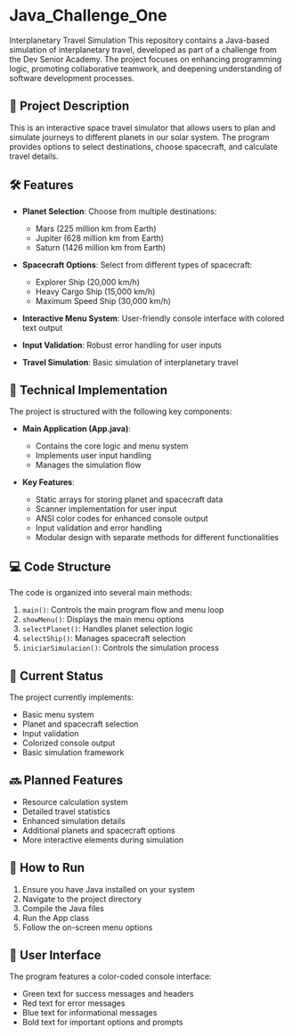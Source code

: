 # Java_Challenge_One

Interplanetary Travel Simulation This repository contains a Java-based simulation of interplanetary travel, developed as part of a challenge from the Dev Senior Academy. The project focuses on enhancing programming logic, promoting collaborative teamwork, and deepening understanding of software development processes.

## 🚀 Project Description

This is an interactive space travel simulator that allows users to plan and simulate journeys to different planets in our solar system. The program provides options to select destinations, choose spacecraft, and calculate travel details.

## 🛠️ Features

- **Planet Selection**: Choose from multiple destinations:
  - Mars (225 million km from Earth)
  - Jupiter (628 million km from Earth)
  - Saturn (1426 million km from Earth)

- **Spacecraft Options**: Select from different types of spacecraft:
  - Explorer Ship (20,000 km/h)
  - Heavy Cargo Ship (15,000 km/h)
  - Maximum Speed Ship (30,000 km/h)

- **Interactive Menu System**: User-friendly console interface with colored text output
- **Input Validation**: Robust error handling for user inputs
- **Travel Simulation**: Basic simulation of interplanetary travel

## 🔧 Technical Implementation

The project is structured with the following key components:

- **Main Application (App.java)**:
  - Contains the core logic and menu system
  - Implements user input handling
  - Manages the simulation flow

- **Key Features**:
  - Static arrays for storing planet and spacecraft data
  - Scanner implementation for user input
  - ANSI color codes for enhanced console output
  - Input validation and error handling
  - Modular design with separate methods for different functionalities

## 💻 Code Structure

The code is organized into several main methods:

1. `main()`: Controls the main program flow and menu loop
2. `showMenu()`: Displays the main menu options
3. `selectPlanet()`: Handles planet selection logic
4. `selectShip()`: Manages spacecraft selection
5. `iniciarSimulacion()`: Controls the simulation process

## 🎯 Current Status

The project currently implements:
- Basic menu system
- Planet and spacecraft selection
- Input validation
- Colorized console output
- Basic simulation framework

## 🔜 Planned Features

- Resource calculation system
- Detailed travel statistics
- Enhanced simulation details
- Additional planets and spacecraft options
- More interactive elements during simulation

## 🚦 How to Run

1. Ensure you have Java installed on your system
2. Navigate to the project directory
3. Compile the Java files
4. Run the App class
5. Follow the on-screen menu options

## 🎨 User Interface

The program features a color-coded console interface:
- Green text for success messages and headers
- Red text for error messages
- Blue text for informational messages
- Bold text for important options and prompts
